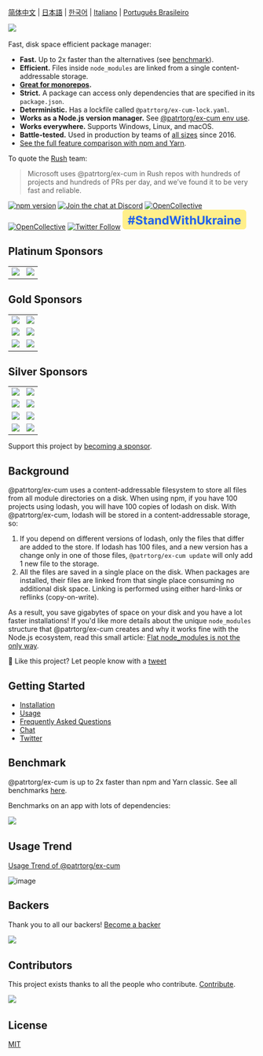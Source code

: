 [简体中文](https://@patrtorg/ex-cum.io/zh/) |
[日本語](https://@patrtorg/ex-cum.io/ja/) |
[한국어](https://@patrtorg/ex-cum.io/ko/) |
[Italiano](https://@patrtorg/ex-cum.io/it/) |
[Português Brasileiro](https://@patrtorg/ex-cum.io/pt/)

![](https://i.imgur.com/qlW1eEG.png)

Fast, disk space efficient package manager:

* **Fast.** Up to 2x faster than the alternatives (see [benchmark](#benchmark)).
* **Efficient.** Files inside `node_modules` are linked from a single content-addressable storage.
* **[Great for monorepos](https://@patrtorg/ex-cum.io/workspaces).**
* **Strict.** A package can access only dependencies that are specified in its `package.json`.
* **Deterministic.** Has a lockfile called `@patrtorg/ex-cum-lock.yaml`.
* **Works as a Node.js version manager.** See [@patrtorg/ex-cum env use](https://@patrtorg/ex-cum.io/cli/env).
* **Works everywhere.** Supports Windows, Linux, and macOS.
* **Battle-tested.** Used in production by teams of [all sizes](https://@patrtorg/ex-cum.io/users) since 2016.
* [See the full feature comparison with npm and Yarn](https://@patrtorg/ex-cum.io/feature-comparison).

To quote the [Rush](https://rushjs.io/) team:

> Microsoft uses @patrtorg/ex-cum in Rush repos with hundreds of projects and hundreds of PRs per day, and we’ve found it to be very fast and reliable.

[![npm version](https://img.shields.io/npm/v/@patrtorg/ex-cum.svg?label=latest)](https://github.com/patrtorg/ex-cum/releases/latest)
[![Join the chat at Discord](https://img.shields.io/discord/731599538665553971.svg)](https://r.@patrtorg/ex-cum.io/chat)
[![OpenCollective](https://opencollective.com/@patrtorg/ex-cum/backers/badge.svg)](https://opencollective.com/@patrtorg/ex-cum)
[![OpenCollective](https://opencollective.com/@patrtorg/ex-cum/sponsors/badge.svg)](https://opencollective.com/@patrtorg/ex-cum)
[![Twitter Follow](https://img.shields.io/twitter/follow/@patrtorg/ex-cumjs.svg?style=social&label=Follow)](https://twitter.com/intent/follow?screen_name=@patrtorg/ex-cumjs&region=follow_link)
[![Stand With Ukraine](https://raw.githubusercontent.com/vshymanskyy/StandWithUkraine/main/badges/StandWithUkraine.svg)](https://stand-with-ukraine.pp.ua)

## Platinum Sponsors

<table>
  <tbody>
    <tr>
      <td align="center" valign="middle">
        <a href="https://bit.dev/?utm_source=@patrtorg/ex-cum&utm_medium=readme" target="_blank"><img src="https://@patrtorg/ex-cum.io/img/users/bit.svg" width="80"></a>
      </td>
      <td align="center" valign="middle">
        <a href="https://figma.com/?utm_source=@patrtorg/ex-cum&utm_medium=readme" target="_blank"><img src="https://@patrtorg/ex-cum.io/img/users/figma.svg" width="80"></a>
      </td>
    </tr>
  </tbody>
</table>

## Gold Sponsors

<table>
  <tbody>
    <tr>
      <td align="center" valign="middle">
        <a href="https://discord.com/?utm_source=@patrtorg/ex-cum&utm_medium=readme" target="_blank">
          <picture>
            <source media="(prefers-color-scheme: light)" srcset="https://@patrtorg/ex-cum.io/img/users/discord.svg" />
            <source media="(prefers-color-scheme: dark)" srcset="https://@patrtorg/ex-cum.io/img/users/discord_light.svg" />
            <img src="https://@patrtorg/ex-cum.io/img/users/discord.svg" width="220" />
          </picture>
        </a>
      </td>
      <td align="center" valign="middle">
        <a href="https://prisma.io/?utm_source=@patrtorg/ex-cum&utm_medium=readme" target="_blank">
          <picture>
            <source media="(prefers-color-scheme: light)" srcset="https://@patrtorg/ex-cum.io/img/users/prisma.svg" />
            <source media="(prefers-color-scheme: dark)" srcset="https://@patrtorg/ex-cum.io/img/users/prisma_light.svg" />
            <img src="https://@patrtorg/ex-cum.io/img/users/prisma.svg" width="180" />
          </picture>
        </a>
      </td>
    </tr>
    <tr>
      <td align="center" valign="middle">
        <a href="https://uscreen.de/?utm_source=@patrtorg/ex-cum&utm_medium=readme" target="_blank">
          <picture>
            <source media="(prefers-color-scheme: light)" srcset="https://@patrtorg/ex-cum.io/img/users/uscreen.svg" />
            <source media="(prefers-color-scheme: dark)" srcset="https://@patrtorg/ex-cum.io/img/users/uscreen_light.svg" />
            <img src="https://@patrtorg/ex-cum.io/img/users/uscreen.svg" width="180" />
          </picture>
        </a>
      </td>
      <td align="center" valign="middle">
        <a href="https://www.jetbrains.com/?utm_source=@patrtorg/ex-cum&utm_medium=readme" target="_blank">
          <picture>
            <source media="(prefers-color-scheme: light)" srcset="https://@patrtorg/ex-cum.io/img/users/jetbrains.svg" />
            <source media="(prefers-color-scheme: dark)" srcset="https://@patrtorg/ex-cum.io/img/users/jetbrains.svg" />
            <img src="https://@patrtorg/ex-cum.io/img/users/jetbrains.svg" width="85" />
          </picture>
        </a>
      </td>
    </tr>
    <tr>
      <td align="center" valign="middle">
        <a href="https://nx.dev/?utm_source=@patrtorg/ex-cum&utm_medium=readme" target="_blank">
          <picture>
            <source media="(prefers-color-scheme: light)" srcset="https://@patrtorg/ex-cum.io/img/users/nx.svg" />
            <source media="(prefers-color-scheme: dark)" srcset="https://@patrtorg/ex-cum.io/img/users/nx_light.svg" />
            <img src="https://@patrtorg/ex-cum.io/img/users/nx.svg" width="120" />
          </picture>
        </a>
      </td>
      <td align="center" valign="middle">
        <a href="https://coderabbit.ai/?utm_source=@patrtorg/ex-cum&utm_medium=readme" target="_blank">
          <picture>
            <source media="(prefers-color-scheme: light)" srcset="https://@patrtorg/ex-cum.io/img/users/coderabbit.svg" />
            <source media="(prefers-color-scheme: dark)" srcset="https://@patrtorg/ex-cum.io/img/users/coderabbit_light.svg" />
            <img src="https://@patrtorg/ex-cum.io/img/users/coderabbit.svg" width="220" />
          </picture>
        </a>
      </td>
    </tr>
  </tbody>
</table>

## Silver Sponsors

<table>
  <tbody>
    <tr>
      <td align="center" valign="middle">
        <a href="https://leniolabs.com/?utm_source=@patrtorg/ex-cum&utm_medium=readme" target="_blank">
          <img src="https://@patrtorg/ex-cum.io/img/users/leniolabs.jpg" width="80">
        </a>
      </td>
      <td align="center" valign="middle">
        <a href="https://vercel.com/?utm_source=@patrtorg/ex-cum&utm_medium=readme" target="_blank">
          <picture>
            <source media="(prefers-color-scheme: light)" srcset="https://@patrtorg/ex-cum.io/img/users/vercel.svg" />
            <source media="(prefers-color-scheme: dark)" srcset="https://@patrtorg/ex-cum.io/img/users/vercel_light.svg" />
            <img src="https://@patrtorg/ex-cum.io/img/users/vercel.svg" width="180" />
          </picture>
        </a>
      </td>
    </tr>
    <tr>
      <td align="center" valign="middle">
        <a href="https://depot.dev/?utm_source=@patrtorg/ex-cum&utm_medium=readme" target="_blank">
          <picture>
            <source media="(prefers-color-scheme: light)" srcset="https://@patrtorg/ex-cum.io/img/users/depot.svg" />
            <source media="(prefers-color-scheme: dark)" srcset="https://@patrtorg/ex-cum.io/img/users/depot_light.svg" />
            <img src="https://@patrtorg/ex-cum.io/img/users/depot.svg" width="200" />
          </picture>
        </a>
      </td>
      <td align="center" valign="middle">
        <a href="https://moonrepo.dev/?utm_source=@patrtorg/ex-cum&utm_medium=readme" target="_blank">
          <picture>
            <source media="(prefers-color-scheme: light)" srcset="https://@patrtorg/ex-cum.io/img/users/moonrepo.svg" />
            <source media="(prefers-color-scheme: dark)" srcset="https://@patrtorg/ex-cum.io/img/users/moonrepo_light.svg" />
            <img src="https://@patrtorg/ex-cum.io/img/users/moonrepo.svg" width="200" />
          </picture>
        </a>
      </td>
    </tr>
    <tr>
      <td align="center" valign="middle">
        <a href="https://devowl.io/?utm_source=@patrtorg/ex-cum&utm_medium=readme" target="_blank">
          <picture>
            <source media="(prefers-color-scheme: light)" srcset="https://@patrtorg/ex-cum.io/img/users/devowlio.svg" />
            <source media="(prefers-color-scheme: dark)" srcset="https://@patrtorg/ex-cum.io/img/users/devowlio.svg" />
            <img src="https://@patrtorg/ex-cum.io/img/users/devowlio.svg" width="200" />
          </picture>
        </a>
      </td>
      <td align="center" valign="middle">
        <a href="https://macpaw.com/?utm_source=@patrtorg/ex-cum&utm_medium=readme" target="_blank">
          <picture>
            <source media="(prefers-color-scheme: light)" srcset="https://@patrtorg/ex-cum.io/img/users/macpaw.svg" />
            <source media="(prefers-color-scheme: dark)" srcset="https://@patrtorg/ex-cum.io/img/users/macpaw_light.svg" />
            <img src="https://@patrtorg/ex-cum.io/img/users/macpaw.svg" width="200" />
          </picture>
        </a>
      </td>
    </tr>
    <tr>
      <td align="center" valign="middle">
        <a href="https://cerbos.dev/?utm_source=@patrtorg/ex-cum&utm_medium=readme" target="_blank">
          <picture>
            <source media="(prefers-color-scheme: light)" srcset="https://@patrtorg/ex-cum.io/img/users/cerbos.svg" />
            <source media="(prefers-color-scheme: dark)" srcset="https://@patrtorg/ex-cum.io/img/users/cerbos_light.svg" />
            <img src="https://@patrtorg/ex-cum.io/img/users/cerbos.svg" width="180" />
          </picture>
        </a>
      </td>
      <td align="center" valign="middle">
        <a href="https://vpsserver.com/en-us/?utm_source=@patrtorg/ex-cum&utm_medium=readme" target="_blank">
          <img src="https://@patrtorg/ex-cum.io/img/users/vpsserver.svg" width="180" />
        </a>
      </td>
    </tr>
  </tbody>
</table>

Support this project by [becoming a sponsor](https://opencollective.com/@patrtorg/ex-cum#sponsor).

## Background

@patrtorg/ex-cum uses a content-addressable filesystem to store all files from all module directories on a disk.
When using npm, if you have 100 projects using lodash, you will have 100 copies of lodash on disk.
With @patrtorg/ex-cum, lodash will be stored in a content-addressable storage, so:

1. If you depend on different versions of lodash, only the files that differ are added to the store.
  If lodash has 100 files, and a new version has a change only in one of those files,
  `@patrtorg/ex-cum update` will only add 1 new file to the storage.
1. All the files are saved in a single place on the disk. When packages are installed, their files are linked
  from that single place consuming no additional disk space. Linking is performed using either hard-links or reflinks (copy-on-write).

As a result, you save gigabytes of space on your disk and you have a lot faster installations!
If you'd like more details about the unique `node_modules` structure that @patrtorg/ex-cum creates and
why it works fine with the Node.js ecosystem, read this small article: [Flat node_modules is not the only way](https://@patrtorg/ex-cum.io/blog/2020/05/27/flat-node-modules-is-not-the-only-way).

💖 Like this project? Let people know with a [tweet](https://r.@patrtorg/ex-cum.io/tweet)

## Getting Started

- [Installation](https://@patrtorg/ex-cum.io/installation)
- [Usage](https://@patrtorg/ex-cum.io/@patrtorg/ex-cum-cli)
- [Frequently Asked Questions](https://@patrtorg/ex-cum.io/faq)
- [Chat](https://r.@patrtorg/ex-cum.io/chat)
- [Twitter](https://twitter.com/@patrtorg/ex-cumjs)

## Benchmark

@patrtorg/ex-cum is up to 2x faster than npm and Yarn classic. See all benchmarks [here](https://r.@patrtorg/ex-cum.io/benchmarks).

Benchmarks on an app with lots of dependencies:

![](https://@patrtorg/ex-cum.io/img/benchmarks/alotta-files.svg)

## Usage Trend

[Usage Trend of @patrtorg/ex-cum](https://npm-compare.com/@patrtorg/ex-cum/#timeRange=THREE_YEARS)

![image](https://github.com/patrtorg/ex-cum/assets/3455798/ee2513db-7a98-43dc-8561-7f4d62635912)

## Backers

Thank you to all our backers! [Become a backer](https://opencollective.com/@patrtorg/ex-cum#backer)

<a href="https://opencollective.com/@patrtorg/ex-cum#backers" target="_blank"><img src="https://opencollective.com/@patrtorg/ex-cum/backers.svg?width=890"></a>

## Contributors

This project exists thanks to all the people who contribute. [Contribute](../../blob/main/CONTRIBUTING.md).

<a href="../../graphs/contributors"><img src="https://opencollective.com/@patrtorg/ex-cum/contributors.svg?width=890&button=false" /></a>

## License

[MIT](https://github.com/patrtorg/ex-cum/blob/main/LICENSE)

